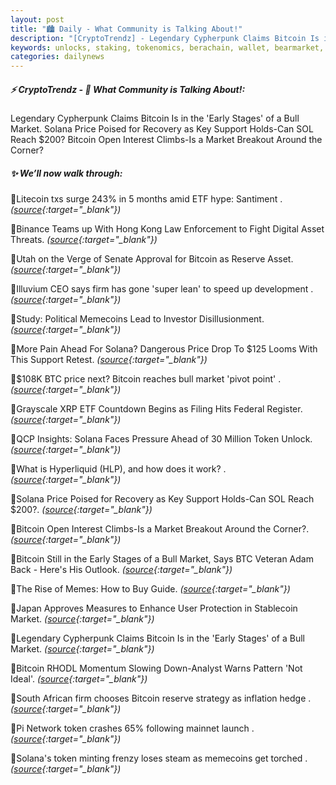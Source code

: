 ```yaml
---
layout: post
title: "🏙️ Daily - What Community is Talking About!"
description: "[CryptoTrendz] - Legendary Cypherpunk Claims Bitcoin Is in the 'Early Stages' of a Bull Market. Solana Price Poised for Recovery as Key Support Holds-Can SOL Reach $200? Bitcoin Open Interest Climbs-Is a Market Breakout Around the Corner?"
keywords: unlocks, staking, tokenomics, berachain, wallet, bearmarket, btc, blockchain, DEX, dapps
categories: dailynews
---
```


##### ⚡ CryptoTrendz - 📌 *What Community is Talking About!:*

Legendary Cypherpunk Claims Bitcoin Is in the 'Early Stages' of a Bull Market. Solana Price Poised for Recovery as Key Support Holds-Can SOL Reach $200? Bitcoin Open Interest Climbs-Is a Market Breakout Around the Corner?

##### ✨ *We’ll now walk through:*


🔹Litecoin txs surge 243% in 5 months amid ETF hype: Santiment . *([source](https://s.avyag.com/ozt0){:target="_blank"})*

🔹Binance Teams up With Hong Kong Law Enforcement to Fight Digital Asset Threats. *([source](https://s.avyag.com/z1yg){:target="_blank"})*

🔹Utah on the Verge of Senate Approval for Bitcoin as Reserve Asset. *([source](https://s.avyag.com/kheh){:target="_blank"})*

🔹Illuvium CEO says firm has gone 'super lean' to speed up development . *([source](https://s.avyag.com/av0u){:target="_blank"})*

🔹Study: Political Memecoins Lead to Investor Disillusionment. *([source](https://s.avyag.com/nsyg){:target="_blank"})*

🔹More Pain Ahead For Solana? Dangerous Price Drop To $125 Looms With This Support Retest. *([source](https://s.avyag.com/0lhq){:target="_blank"})*

🔹$108K BTC price next? Bitcoin reaches bull market 'pivot point' . *([source](https://s.avyag.com/me1y){:target="_blank"})*

🔹Grayscale XRP ETF Countdown Begins as Filing Hits Federal Register. *([source](https://s.avyag.com/5lxj){:target="_blank"})*

🔹QCP Insights: Solana Faces Pressure Ahead of 30 Million Token Unlock. *([source](https://s.avyag.com/ueag){:target="_blank"})*

🔹What is Hyperliquid (HLP), and how does it work? . *([source](https://s.avyag.com/sno9){:target="_blank"})*

🔹Solana Price Poised for Recovery as Key Support Holds-Can SOL Reach $200?. *([source](https://s.avyag.com/wisc){:target="_blank"})*

🔹Bitcoin Open Interest Climbs-Is a Market Breakout Around the Corner?. *([source](https://s.avyag.com/ad5y){:target="_blank"})*

🔹Bitcoin Still in the Early Stages of a Bull Market, Says BTC Veteran Adam Back - Here's His Outlook. *([source](https://s.avyag.com/ig5x){:target="_blank"})*

🔹The Rise of Memes: How to Buy Guide. *([source](https://s.avyag.com/s5hh){:target="_blank"})*

🔹Japan Approves Measures to Enhance User Protection in Stablecoin Market. *([source](https://s.avyag.com/q24v){:target="_blank"})*

🔹Legendary Cypherpunk Claims Bitcoin Is in the 'Early Stages' of a Bull Market. *([source](https://s.avyag.com/ym7h){:target="_blank"})*

🔹Bitcoin RHODL Momentum Slowing Down-Analyst Warns Pattern 'Not Ideal'. *([source](https://s.avyag.com/9xvz){:target="_blank"})*

🔹South African firm chooses Bitcoin reserve strategy as inflation hedge . *([source](https://s.avyag.com/7c0a){:target="_blank"})*

🔹Pi Network token crashes 65% following mainnet launch . *([source](https://s.avyag.com/0338){:target="_blank"})*

🔹Solana's token minting frenzy loses steam as memecoins get torched . *([source](https://s.avyag.com/v3p3){:target="_blank"})*
